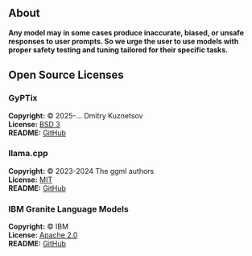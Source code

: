 ## About

**Any model may in some cases produce inaccurate, biased, or unsafe responses to user prompts. 
So we urge the user to use models with proper safety testing and tuning tailored for their specific tasks.**

## Open Source Licenses

### GyPTix

**Copyright:** © 2025-... Dmitry Kuznetsov  
**License:** [BSD 3](https://github.com/leok7v/gyptix/blob/main/LICENSE)  
**README:** [GitHub](https://github.com/leok7v/gyptix/blob/main/README.md)

### llama.cpp

**Copyright:** © 2023-2024 The ggml authors  
**License:** [MIT](https://github.com/ggerganov/llama.cpp/blob/master/LICENSE)  
**README:** [GitHub](https://github.com/ggerganov/llama.cpp/blob/master/README.md)

### IBM Granite Language Models

**Copyright:** © IBM  
**License:** [Apache 2.0](https://github.com/ibm-granite/granite-3.1-language-models/blob/main/LICENSE)  
**README:** [GitHub](https://github.com/ibm-granite/granite-3.1-language-models/blob/main/README.md)  







